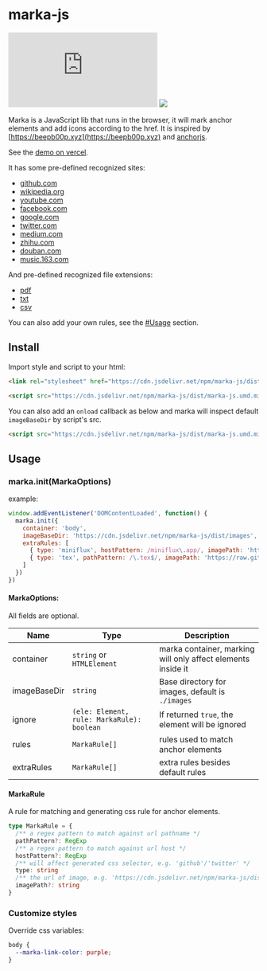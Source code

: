 # marka-js

![](https://badgen.net/badgesize/normal/https/unpkg.com/marka-js/dist/marka-js.es5.js)
![](https://badgen.net/jsdelivr/v/npm/marka-js)

Marka is a JavaScript lib that runs in the browser, it will mark anchor elements and add icons according to the href. It is inspired by [https://beepb00p.xyz](https://beepb00p.xyz) and [anchorjs](https://github.com/bryanbraun/anchorjs).

See the [demo on vercel](https://marka-js.vercel.app/).

It has some pre-defined recognized sites:

- [github.com](https://github.com/)
- [wikipedia.org](https://en.wikipedia.org/)
- [youtube.com](https://youtube.com/)
- [facebook.com](https://facebook.com/)
- [google.com](https://google.com/)
- [twitter.com](https://twitter.com/)
- [medium.com](https://medium.com/)
- [zhihu.com](https://zhihu.com/)
- [douban.com](https://douban.com/)
- [music.163.com](https://music.163.com/)

And pre-defined recognized file extensions:

- [pdf](https://www2.eecs.berkeley.edu/Pubs/TechRpts/1997/CSD-97-946.pdf)
- [txt](https://www.w3.org/TR/PNG/iso_8859-1.txt)
- [csv](https://support.staffbase.com/hc/en-us/article_attachments/360009197031/username.csv)

 You can also add your own rules, see the [#Usage](#usage) section.

## Install

Import style and script to your html:

```html
<link rel="stylesheet" href="https://cdn.jsdelivr.net/npm/marka-js/dist/marka.css" />

<script src="https://cdn.jsdelivr.net/npm/marka-js/dist/marka-js.umd.min.js"></script>
```

You can also add an `onload` callback as below and marka will inspect default `imageBaseDir` by script's src.

```html
<script src="https://cdn.jsdelivr.net/npm/marka-js/dist/marka-js.umd.min.js" onload="marka.onScriptLoaded(this)"></script>
```

## Usage

### marka.init(MarkaOptions)

example:

```js
window.addEventListener('DOMContentLoaded', function() {
  marka.init({
    container: 'body',
    imageBaseDir: 'https://cdn.jsdelivr.net/npm/marka-js/dist/images',
    extraRules: [
      { type: 'miniflux', hostPattern: /miniflux\.app/, imagePath: 'https://raw.githubusercontent.com/miniflux/logo/master/icon.svg' },
      { type: 'tex', pathPattern: /\.tex$/, imagePath: 'https://raw.githubusercontent.com/primer/octicons/master/icons/file-code-16.svg' },
    ]
  })
})
```

#### MarkaOptions:

All fields are optional.

| Name      | Type   | Description                                                              |
|-----------|--------|----------------------------------------------------------------------------|
| container | `string` or `HTMLElement` | marka container, marking will only affect elements inside it |
| imageBaseDir | `string` | Base directory for images, default is `./images` |
| ignore | `(ele: Element, rule: MarkaRule): boolean` | If returned `true`, the element will be ignored |
| rules | `MarkaRule[]` | rules used to match anchor elements |
| extraRules | `MarkaRule[]` | extra rules besides default rules |

#### MarkaRule

A rule for matching and generating css rule for anchor elements.

```ts
type MarkaRule = {
  /** a regex pattern to match against url pathname */
  pathPattern?: RegExp
  /** a regex pattern to match against url host */
  hostPattern?: RegExp
  /** will affect generated css selector, e.g. 'github'/'twitter' */
  type: string
  /** the url of image, e.g. 'https://cdn.jsdelivr.net/npm/marka-js/dist/images/github.svg' */
  imagePath?: string
}
```

### Customize styles

Override css variables:

```css
body {
  --marka-link-color: purple;
}
```
